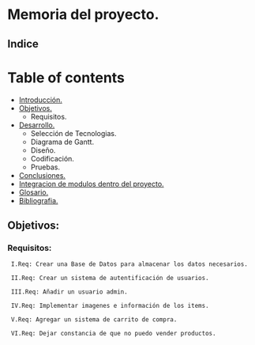 # Memoria del proyecto.

## Indice   
 
# Table of contents

- [Introducción.](#introduccin)
- [Objetivos.](#objetivos)
   - Requisitos.
- [Desarrollo.](#desarrollo)
   - Selección de Tecnologias.
   - Diagrama de Gantt. 
   - Diseño.
   - Codificación.
   - Pruebas.
- [Conclusiones.](#conclusiones)
- [Integracion de modulos dentro del proyecto.](#integracion-de-modulos-dentro-delproyecto)
- [Glosario.](#glosario)
- [Bibliografia.](#bibliografia)

## Objetivos:

 
 
### Requisitos:

     I.Req: Crear una Base de Datos para almacenar los datos necesarios.
     
     II.Req: Crear un sistema de autentificación de usuarios.
          
     III.Req: Añadir un usuario admin.
          
     IV.Req: Implementar imagenes e información de los items.
          
     V.Req: Agregar un sistema de carrito de compra.
          
     VI.Req: Dejar constancia de que no puedo vender productos.

